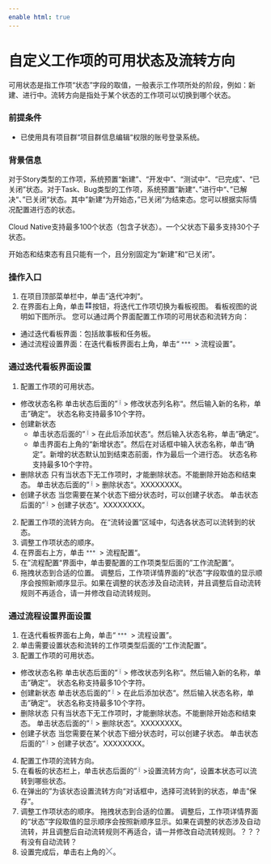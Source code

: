 ```yaml
---
enable html: true
---
```

# 自定义工作项的可用状态及流转方向

可用状态是指工作项“状态”字段的取值，一般表示工作项所处的阶段，例如：新建、进行中。流转方向是指处于某个状态的工作项可以切换到哪个状态。

### 前提条件
* 已使用具有项目群“项目群信息编辑“权限的账号登录系统。

### 背景信息
对于Story类型的工作项，系统预置“新建”、“开发中”、“测试中”、“已完成”、“已关闭”状态。对于Task、Bug类型的工作项，系统预置”新建“、”进行中“、”已解决“、”已关闭“状态。其中”新建“为开始态，”已关闭“为结束态。您可以根据实际情况配置进行态的状态。

Cloud Native支持最多100个状态（包含子状态）。一个父状态下最多支持30个子状态。

开始态和结束态有且只能有一个，且分别固定为“新建”和“已关闭”。

### 操作入口
1. 在项目顶部菜单栏中，单击”迭代冲刺“。
2. 在界面右上角，单击![](fig/kanban.png)按钮，将迭代工作项切换为看板视图。
     看板视图的说明如下图所示。
 您可以通过两个界面配置工作项的可用状态和流转方向：    
* 通过迭代看板界面：包括故事板和任务板。
* 通过流程设置界面：在迭代看板界面右上角，单击“![](fig/more.png) > 流程设置”。


### 通过迭代看板界面设置

1. 配置工作项的可用状态。
  * 修改状态名称
      单击状态后面的”![](fig/rank.png) > 修改状态列名称“。然后输入新的名称，单击”确定“。
      状态名称支持最多10个字符。
  * 创建新状态
       * 单击状态后面的”![](fig/rank.png) > 在此后添加状态“。然后输入状态名称，单击”确定“。
       * 单击界面右上角的“新增状态”。然后在对话框中输入状态名称，单击“确定”。新增的状态默认加到结束态前面，作为最后一个进行态。
       状态名称支持最多10个字符。
  * 删除状态
       只有当状态下无工作项时，才能删除状态。不能删除开始态和结束态。
       单击状态后面的”![](fig/rank.png) > 删除状态“。XXXXXXXX。
  * 创建子状态
       当您需要在某个状态下细分状态时，可以创建子状态。
       单击状态后面的”![](fig/rank.png) > 创建子状态“。XXXXXXXX。
2. 配置工作项的流转方向。
     在“流转设置”区域中，勾选各状态可以流转到的状态。
3. 调整工作项状态的顺序。
  1. 在界面右上方，单击![](fig/more.png) > 流程配置“。
  2. 在”流程配置“界面中，单击要配置的工作项类型后面的”工作流配置“。
  3. 拖拽状态到合适的位置。
     调整后，工作项详情界面的“状态”字段取值的显示顺序会按照新顺序显示。如果在调整的状态涉及自动流转，并且调整后自动流转规则不再适合，请一并修改自动流转规则。
     
### 通过流程设置界面设置
1. 在迭代看板界面右上角，单击“![](fig/more.png) > 流程设置”。
2. 单击需要设置状态和流转的工作项类型后面的“工作流配置”。
3. 配置工作项的可用状态。
  * 修改状态名称
      单击状态后面的”![](fig/rank.png) > 修改状态列名称“。然后输入新的名称，单击”确定“。
      状态名称支持最多10个字符。
  * 创建新状态
       单击状态后面的”![](fig/rank.png) > 在此后添加状态“。然后输入状态名称，单击”确定“。
       状态名称支持最多10个字符。
  * 删除状态
       只有当状态下无工作项时，才能删除状态。不能删除开始态和结束态。
       单击状态后面的”![](fig/rank.png) > 删除状态“。XXXXXXXX。
  * 创建子状态
       当您需要在某个状态下细分状态时，可以创建子状态。
       单击状态后面的”![](fig/rank.png) > 创建子状态“。XXXXXXXX。
4. 配置工作项的流转方向。
  1. 在看板的状态栏上，单击状态后面的”![](fig/rank.png) >设置流转方向“，设置本状态可以流转到哪些状态。
  2. 在弹出的”为该状态设置流转方向“对话框中，选择可流转到的状态，单击”保存“。
5. 调整工作项状态的顺序。
     拖拽状态到合适的位置。
     调整后，工作项详情界面的“状态”字段取值的显示顺序会按照新顺序显示。如果在调整的状态涉及自动流转，并且调整后自动流转规则不再适合，请一并修改自动流转规则。？？？有没有自动流转？
6. 设置完成后，单击右上角的![](fig/close.png)。
